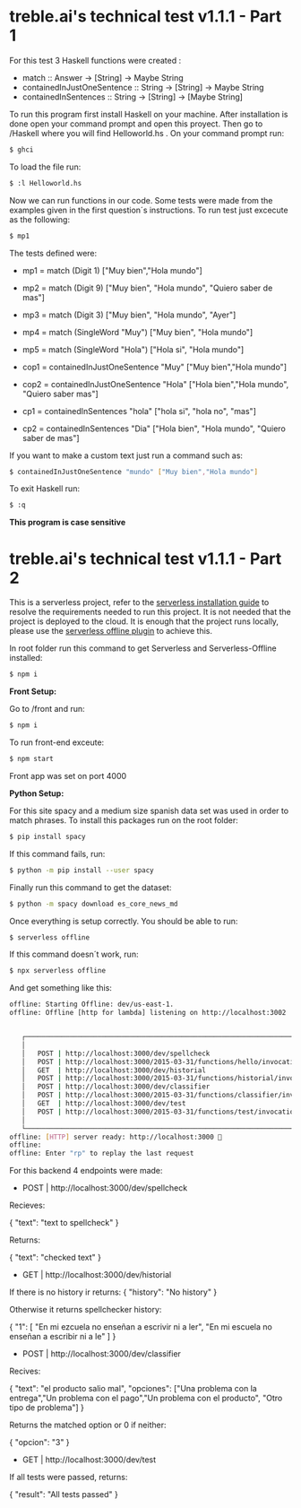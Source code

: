 # treble.ai's technical test v1.1.1 - Part 1
For this test 3 Haskell functions were created :
- match :: Answer -> [String] -> Maybe String
- containedInJustOneSentence :: String -> [String] -> Maybe String
- containedInSentences :: String -> [String] -> [Maybe String]

To run this program first install Haskell on your machine. After installation is done open your command prompt and open this proyect. Then go to /Haskell where you will find
Helloworld.hs . On your command prompt run:
```bash
$ ghci
```

To load the file run:

```bash
$ :l Helloworld.hs
```
Now we can run functions in our code. Some tests were made from the examples given in the first question´s instructions. To run test just excecute as the following:
```bash
$ mp1
```
The tests defined were:
- mp1 = match (Digit 1) ["Muy bien","Hola mundo"]
- mp2 = match (Digit 9) ["Muy bien", "Hola mundo", "Quiero saber de mas"]
- mp3 = match (Digit 3) ["Muy bien", "Hola mundo", "Ayer"]
- mp4 = match (SingleWord "Muy") ["Muy bien", "Hola mundo"]
- mp5 = match (SingleWord "Hola") ["Hola si", "Hola mundo"]

- cop1 = containedInJustOneSentence "Muy" ["Muy bien","Hola mundo"]
- cop2 = containedInJustOneSentence "Hola" ["Hola bien","Hola mundo", "Quiero saber mas"]

- cp1 = containedInSentences "hola" ["hola si", "hola no", "mas"]
- cp2 = containedInSentences "Dia" ["Hola bien", "Hola mundo", "Quiero saber de mas"]

If you want to make a custom text just run a command such as:
```bash
$ containedInJustOneSentence "mundo" ["Muy bien","Hola mundo"]
```
To exit Haskell run:
```bash
$ :q
```

**This program is case sensitive**

# treble.ai's technical test v1.1.1 - Part 2

This is a serverless project, refer to the [serverless installation guide](https://www.serverless.com/framework/docs/providers/aws/guide/installation/) to resolve the requirements needed to run this project. It is not needed that the project is deployed to the cloud. It is enough that the project runs locally, please use the [serverless offline plugin](https://www.npmjs.com/package/serverless-offline) to achieve this.

In root folder run this command to get Serverless and Serverless-Offline installed:
```bash
$ npm i
```
**Front Setup:**

Go to /front and run:
```bash
$ npm i
```
To run front-end exceute:
```bash
$ npm start
```

Front app was set on port 4000

**Python Setup:**

For this site spacy and a medium size spanish data set was used in order to match phrases. To install this packages run on the root folder:
```bash
$ pip install spacy
```
If this command fails, run:
```bash
$ python -m pip install --user spacy
```
Finally run this command to get the dataset:
```bash
$ python -m spacy download es_core_news_md
```
Once everything is setup correctly. You should be able to run:


```bash
$ serverless offline
```
If this command doesn´t work, run:
```bash
$ npx serverless offline
```
And get something like this:

```bash
offline: Starting Offline: dev/us-east-1.
offline: Offline [http for lambda] listening on http://localhost:3002


   ┌──────────────────────────────────────────────────────────────────────────────┐
   │                                                                              │
   │   POST | http://localhost:3000/dev/spellcheck                                │
   │   POST | http://localhost:3000/2015-03-31/functions/hello/invocations        │
   │   GET  | http://localhost:3000/dev/historial                                 │
   │   POST | http://localhost:3000/2015-03-31/functions/historial/invocations    │
   │   POST | http://localhost:3000/dev/classifier                                │
   │   POST | http://localhost:3000/2015-03-31/functions/classifier/invocations   │
   │   GET  | http://localhost:3000/dev/test                                      │
   │   POST | http://localhost:3000/2015-03-31/functions/test/invocations         │
   │                                                                              │
   └──────────────────────────────────────────────────────────────────────────────┘
offline: [HTTP] server ready: http://localhost:3000 🚀
offline:
offline: Enter "rp" to replay the last request

```

For this backend 4 endpoints were made:
- POST | http://localhost:3000/dev/spellcheck

Recieves:

{
    "text": "text to spellcheck"
}

Returns: 

{
    "text": "checked text"
}
   
- GET  | http://localhost:3000/dev/historial

If there is no history ir returns:
{
    "history": "No history"
}

Otherwise it returns spellchecker history:

{
    "1": [
        "En mi ezcuela no enseñan a escrivir ni a ler",
        "En mi escuela no enseñan a escribir ni a le"
    ]
}

- POST | http://localhost:3000/dev/classifier

Recives: 

{
    "text": "el producto salio mal",
    "opciones": ["Una problema con la entrega","Un problema con el pago","Un problema con el producto", "Otro tipo de problema"]
}

Returns the matched option or 0 if neither:

{
    "opcion": "3"
}

- GET  | http://localhost:3000/dev/test

If all tests were passed, returns:

{
    "result": "All tests passed"
}
